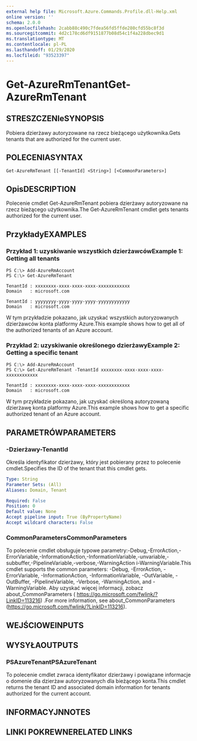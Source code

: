 ```yaml
---
external help file: Microsoft.Azure.Commands.Profile.dll-Help.xml
online version: ''
schema: 2.0.0
ms.openlocfilehash: 2cabb88c490c7fdea56fd5ffde280cfd55bc8f3d
ms.sourcegitcommit: 4d2c178cd6df9151877b08d54c1f4a228dbec9d1
ms.translationtype: MT
ms.contentlocale: pl-PL
ms.lasthandoff: 01/29/2020
ms.locfileid: "93523397"
---
```

# <span data-ttu-id="53e40-101">Get-AzureRmTenant</span><span class="sxs-lookup"><span data-stu-id="53e40-101">Get-AzureRmTenant</span></span>

## <span data-ttu-id="53e40-102">STRESZCZENIe</span><span class="sxs-lookup"><span data-stu-id="53e40-102">SYNOPSIS</span></span>
<span data-ttu-id="53e40-103">Pobiera dzierżawy autoryzowane na rzecz bieżącego użytkownika.</span><span class="sxs-lookup"><span data-stu-id="53e40-103">Gets tenants that are authorized for the current user.</span></span>

## <span data-ttu-id="53e40-104">POLECENIA</span><span class="sxs-lookup"><span data-stu-id="53e40-104">SYNTAX</span></span>

```
Get-AzureRmTenant [[-TenantId] <String>] [<CommonParameters>]
```

## <span data-ttu-id="53e40-105">Opis</span><span class="sxs-lookup"><span data-stu-id="53e40-105">DESCRIPTION</span></span>
<span data-ttu-id="53e40-106">Polecenie cmdlet Get-AzureRmTenant pobiera dzierżawy autoryzowane na rzecz bieżącego użytkownika.</span><span class="sxs-lookup"><span data-stu-id="53e40-106">The Get-AzureRmTenant cmdlet gets tenants authorized for the current user.</span></span>

## <span data-ttu-id="53e40-107">Przykłady</span><span class="sxs-lookup"><span data-stu-id="53e40-107">EXAMPLES</span></span>

### <span data-ttu-id="53e40-108">Przykład 1: uzyskiwanie wszystkich dzierżawców</span><span class="sxs-lookup"><span data-stu-id="53e40-108">Example 1: Getting all tenants</span></span>
```
PS C:\> Add-AzureRmAccount
PS C:\> Get-AzureRmTenant

TenantId : xxxxxxxx-xxxx-xxxx-xxxx-xxxxxxxxxxxx
Domain   : microsoft.com

TenantId : yyyyyyyy-yyyy-yyyy-yyyy-yyyyyyyyyyyy
Domain   : microsoft.com
```

<span data-ttu-id="53e40-109">W tym przykładzie pokazano, jak uzyskać wszystkich autoryzowanych dzierżawców konta platformy Azure.</span><span class="sxs-lookup"><span data-stu-id="53e40-109">This example shows how to get all of the authorized tenants of an Azure account.</span></span>

### <span data-ttu-id="53e40-110">Przykład 2: uzyskiwanie określonego dzierżawy</span><span class="sxs-lookup"><span data-stu-id="53e40-110">Example 2: Getting a specific tenant</span></span>
```
PS C:\> Add-AzureRmAccount
PS C:\> Get-AzureRmTenant -TenantId xxxxxxxx-xxxx-xxxx-xxxx-xxxxxxxxxxxx

TenantId : xxxxxxxx-xxxx-xxxx-xxxx-xxxxxxxxxxxx
Domain   : microsoft.com
```

<span data-ttu-id="53e40-111">W tym przykładzie pokazano, jak uzyskać określoną autoryzowaną dzierżawę konta platformy Azure.</span><span class="sxs-lookup"><span data-stu-id="53e40-111">This example shows how to get a specific authorized tenant of an Azure account.</span></span>

## <span data-ttu-id="53e40-112">PARAMETRÓW</span><span class="sxs-lookup"><span data-stu-id="53e40-112">PARAMETERS</span></span>

### <span data-ttu-id="53e40-113">-Dzierżawy</span><span class="sxs-lookup"><span data-stu-id="53e40-113">-TenantId</span></span>
<span data-ttu-id="53e40-114">Określa identyfikator dzierżawy, który jest pobierany przez to polecenie cmdlet.</span><span class="sxs-lookup"><span data-stu-id="53e40-114">Specifies the ID of the tenant that this cmdlet gets.</span></span>

```yaml
Type: String
Parameter Sets: (All)
Aliases: Domain, Tenant

Required: False
Position: 0
Default value: None
Accept pipeline input: True (ByPropertyName)
Accept wildcard characters: False
```

### <span data-ttu-id="53e40-115">CommonParameters</span><span class="sxs-lookup"><span data-stu-id="53e40-115">CommonParameters</span></span>
<span data-ttu-id="53e40-116">To polecenie cmdlet obsługuje typowe parametry:-Debug,-ErrorAction,-ErrorVariable,-InformationAction,-InformationVariable,-unvariable,-subbuffer,-PipelineVariable,-verbose,-WarningAction i-WarningVariable.</span><span class="sxs-lookup"><span data-stu-id="53e40-116">This cmdlet supports the common parameters: -Debug, -ErrorAction, -ErrorVariable, -InformationAction, -InformationVariable, -OutVariable, -OutBuffer, -PipelineVariable, -Verbose, -WarningAction, and -WarningVariable.</span></span> <span data-ttu-id="53e40-117">Aby uzyskać więcej informacji, zobacz about_CommonParameters ( https://go.microsoft.com/fwlink/?LinkID=113216) .</span><span class="sxs-lookup"><span data-stu-id="53e40-117">For more information, see about_CommonParameters (https://go.microsoft.com/fwlink/?LinkID=113216).</span></span>

## <span data-ttu-id="53e40-118">WEJŚCIOWE</span><span class="sxs-lookup"><span data-stu-id="53e40-118">INPUTS</span></span>

## <span data-ttu-id="53e40-119">WYSYŁA</span><span class="sxs-lookup"><span data-stu-id="53e40-119">OUTPUTS</span></span>

### <span data-ttu-id="53e40-120">PSAzureTenant</span><span class="sxs-lookup"><span data-stu-id="53e40-120">PSAzureTenant</span></span>
<span data-ttu-id="53e40-121">To polecenie cmdlet zwraca identyfikator dzierżawy i powiązane informacje o domenie dla dzierżaw autoryzowanych dla bieżącego konta.</span><span class="sxs-lookup"><span data-stu-id="53e40-121">This cmdlet returns the tenant ID and associated domain information for tenants authorized for the current account.</span></span>

## <span data-ttu-id="53e40-122">INFORMACYJN</span><span class="sxs-lookup"><span data-stu-id="53e40-122">NOTES</span></span>

## <span data-ttu-id="53e40-123">LINKI POKREWNE</span><span class="sxs-lookup"><span data-stu-id="53e40-123">RELATED LINKS</span></span>

